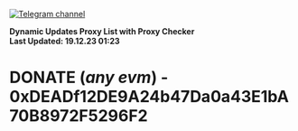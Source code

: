 [![Telegram channel](https://img.shields.io/endpoint?url=https://runkit.io/damiankrawczyk/telegram-badge/branches/master?url=https://t.me/n4z4v0d)](https://t.me/n4z4v0d) 

**Dynamic Updates Proxy List with Proxy Checker**  
**Last Updated: 19.12.23 01:23**

# DONATE (_any evm_) - 0xDEADf12DE9A24b47Da0a43E1bA70B8972F5296F2
